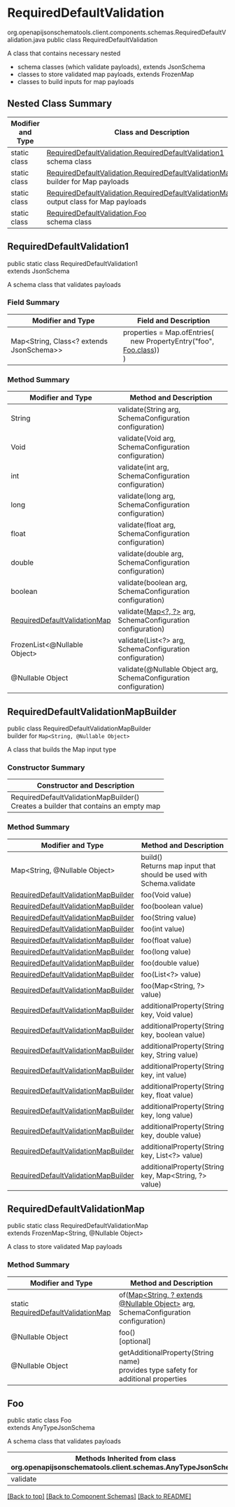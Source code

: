# RequiredDefaultValidation
org.openapijsonschematools.client.components.schemas.RequiredDefaultValidation.java
public class RequiredDefaultValidation

A class that contains necessary nested
- schema classes (which validate payloads), extends JsonSchema
- classes to store validated map payloads, extends FrozenMap
- classes to build inputs for map payloads

## Nested Class Summary
| Modifier and Type | Class and Description |
| ----------------- | ---------------------- |
| static class | [RequiredDefaultValidation.RequiredDefaultValidation1](#requireddefaultvalidation1)<br> schema class |
| static class | [RequiredDefaultValidation.RequiredDefaultValidationMapBuilder](#requireddefaultvalidationmapbuilder)<br> builder for Map payloads |
| static class | [RequiredDefaultValidation.RequiredDefaultValidationMap](#requireddefaultvalidationmap)<br> output class for Map payloads |
| static class | [RequiredDefaultValidation.Foo](#foo)<br> schema class |

## RequiredDefaultValidation1
public static class RequiredDefaultValidation1<br>
extends JsonSchema

A schema class that validates payloads

### Field Summary
| Modifier and Type | Field and Description |
| ----------------- | ---------------------- |
| Map<String, Class<? extends JsonSchema>> | properties = Map.ofEntries(<br>&nbsp;&nbsp;&nbsp;&nbsp;new PropertyEntry("foo", [Foo.class](#foo)))<br>)<br> |

### Method Summary
| Modifier and Type | Method and Description |
| ----------------- | ---------------------- |
| String | validate(String arg, SchemaConfiguration configuration) |
| Void | validate(Void arg, SchemaConfiguration configuration) |
| int | validate(int arg, SchemaConfiguration configuration) |
| long | validate(long arg, SchemaConfiguration configuration) |
| float | validate(float arg, SchemaConfiguration configuration) |
| double | validate(double arg, SchemaConfiguration configuration) |
| boolean | validate(boolean arg, SchemaConfiguration configuration) |
| [RequiredDefaultValidationMap](#requireddefaultvalidationmap) | validate([Map&lt;?, ?&gt;](#requireddefaultvalidationmapbuilder) arg, SchemaConfiguration configuration) |
| FrozenList<@Nullable Object> | validate(List<?> arg, SchemaConfiguration configuration) |
| @Nullable Object | validate(@Nullable Object arg, SchemaConfiguration configuration) |
## RequiredDefaultValidationMapBuilder
public class RequiredDefaultValidationMapBuilder<br>
builder for `Map<String, @Nullable Object>`

A class that builds the Map input type

### Constructor Summary
| Constructor and Description |
| --------------------------- |
| RequiredDefaultValidationMapBuilder()<br>Creates a builder that contains an empty map |

### Method Summary
| Modifier and Type | Method and Description |
| ----------------- | ---------------------- |
| Map<String, @Nullable Object> | build()<br>Returns map input that should be used with Schema.validate |
| [RequiredDefaultValidationMapBuilder](#requireddefaultvalidationmapbuilder) | foo(Void value) |
| [RequiredDefaultValidationMapBuilder](#requireddefaultvalidationmapbuilder) | foo(boolean value) |
| [RequiredDefaultValidationMapBuilder](#requireddefaultvalidationmapbuilder) | foo(String value) |
| [RequiredDefaultValidationMapBuilder](#requireddefaultvalidationmapbuilder) | foo(int value) |
| [RequiredDefaultValidationMapBuilder](#requireddefaultvalidationmapbuilder) | foo(float value) |
| [RequiredDefaultValidationMapBuilder](#requireddefaultvalidationmapbuilder) | foo(long value) |
| [RequiredDefaultValidationMapBuilder](#requireddefaultvalidationmapbuilder) | foo(double value) |
| [RequiredDefaultValidationMapBuilder](#requireddefaultvalidationmapbuilder) | foo(List<?> value) |
| [RequiredDefaultValidationMapBuilder](#requireddefaultvalidationmapbuilder) | foo(Map<String, ?> value) |
| [RequiredDefaultValidationMapBuilder](#requireddefaultvalidationmapbuilder) | additionalProperty(String key, Void value) |
| [RequiredDefaultValidationMapBuilder](#requireddefaultvalidationmapbuilder) | additionalProperty(String key, boolean value) |
| [RequiredDefaultValidationMapBuilder](#requireddefaultvalidationmapbuilder) | additionalProperty(String key, String value) |
| [RequiredDefaultValidationMapBuilder](#requireddefaultvalidationmapbuilder) | additionalProperty(String key, int value) |
| [RequiredDefaultValidationMapBuilder](#requireddefaultvalidationmapbuilder) | additionalProperty(String key, float value) |
| [RequiredDefaultValidationMapBuilder](#requireddefaultvalidationmapbuilder) | additionalProperty(String key, long value) |
| [RequiredDefaultValidationMapBuilder](#requireddefaultvalidationmapbuilder) | additionalProperty(String key, double value) |
| [RequiredDefaultValidationMapBuilder](#requireddefaultvalidationmapbuilder) | additionalProperty(String key, List<?> value) |
| [RequiredDefaultValidationMapBuilder](#requireddefaultvalidationmapbuilder) | additionalProperty(String key, Map<String, ?> value) |

## RequiredDefaultValidationMap
public static class RequiredDefaultValidationMap<br>
extends FrozenMap<String, @Nullable Object>

A class to store validated Map payloads

### Method Summary
| Modifier and Type | Method and Description |
| ----------------- | ---------------------- |
| static [RequiredDefaultValidationMap](#requireddefaultvalidationmap) | of([Map<String, ? extends @Nullable Object>](#requireddefaultvalidationmapbuilder) arg, SchemaConfiguration configuration) |
| @Nullable Object | foo()<br>[optional] |
| @Nullable Object | getAdditionalProperty(String name)<br>provides type safety for additional properties |

## Foo
public static class Foo<br>
extends AnyTypeJsonSchema

A schema class that validates payloads

| Methods Inherited from class org.openapijsonschematools.client.schemas.AnyTypeJsonSchema |
| ------------------------------------------------------------------ |
| validate                                                           |

[[Back to top]](#top) [[Back to Component Schemas]](../../../README.md#Component-Schemas) [[Back to README]](../../../README.md)
